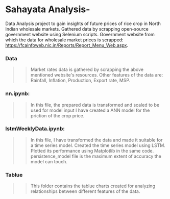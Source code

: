 # Sahayata Analysis-
Data Analysis project to gain insights of future prices of rice crop in North Indian wholesale markets.
Gathered data by scrapping open-source government website using Selenium scripts.
Government website from which the data for wholesale market prices is scrapped: https://fcainfoweb.nic.in/Reports/Report_Menu_Web.aspx.

### Data
>> Market rates data is gathered by scrapping the above mentioned website's resources. Other features of the data are: Rainfall, Inflation, Production, Export rate, MSP.

### nn.ipynb:
>>In this file, the prepared data is transformed and scaled to be used for model input
>>I have created a ANN model for the priction of the crop price.

### lstmWeeklyData.ipynb:
>>In this file, I have transformed the data and made it suitable for a time series model.
>>Created the time series model using LSTM. Plotted its performance using Matplotlib in the same code.
>>persistence_model file is the maximum extent of accuracy the model can touch.

### Tablue
>>This folder contains the tablue charts created for analyzing relationships between different features of the data.
